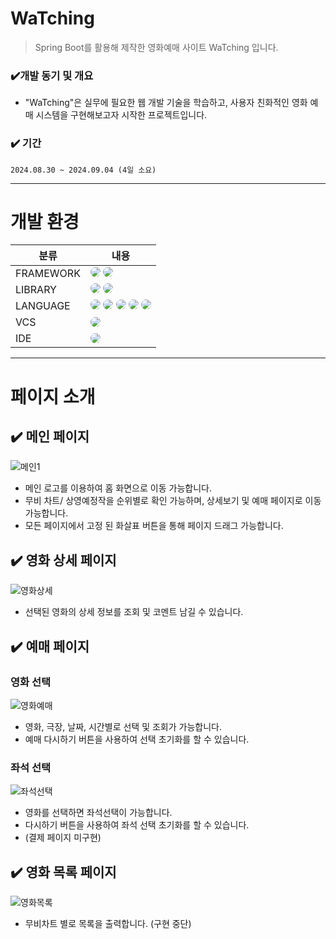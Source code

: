 <!-- Heading -->

# WaTching

> Spring Boot를 활용해 제작한 영화예매 사이트 WaTching 입니다.<br>

### ✔️개발 동기 및 개요
- "WaTching"은 실무에 필요한 웹 개발 기술을 학습하고, 사용자 친화적인 영화 예매 시스템을 구현해보고자 시작한 프로젝트입니다. 


### ✔️ 기간
  `2024.08.30 ~ 2024.09.04 (4일 소요)`

***

# 개발 환경
<table>
  <thead>
    <tr>
      <th style="text-align: center;">분류</th>
      <th style="text-align: center;">내용</th>
    </tr>
  </thead>
  <tbody>
    <tr>
      <td>FRAMEWORK</td>
      <td><img src="https://img.shields.io/badge/spring boot-6DB33F?style=for-the-badge&logo=springboot&logoColor=white" style="border-radius:10px"> <img src="https://img.shields.io/badge/spring security-6DB33F?style=for-the-badge&logo=springsecurity&logoColor=white" style="border-radius:10px"> </td>
    </tr>
    <tr>
      <td>LIBRARY</td>
      <td><img src="https://img.shields.io/badge/gradle-02303A?style=for-the-badge&logo=gradle&logoColor=white" style="border-radius:10px"> <img src="https://img.shields.io/badge/jquery-0769AD?style=for-the-badge&logo=jquery&logoColor=white" style="border-radius:10px"> </td>
    </tr>
     <tr>
      <td>LANGUAGE</td>
      <td><img src="https://img.shields.io/badge/html5-E34F26?style=for-the-badge&logo=html5&logoColor=white" style="border-radius:10px"> <img src="https://img.shields.io/badge/css3-1572B6?style=for-the-badge&logo=css3&logoColor=white" style="border-radius:10px"> <img src="https://img.shields.io/badge/javascript-F7DF1E?style=for-the-badge&logo=javascript&logoColor=black" style="border-radius:10px">  <img src="https://img.shields.io/badge/java-DE8E2f?style=for-the-badge" style="border-radius:10px"> <img src="https://img.shields.io/badge/mysql-4479A1?style=for-the-badge&logo=mysql&logoColor=white" style="border-radius:10px"></td>
    </tr>
     <tr>
      <td>VCS</td>
      <td><img src="https://img.shields.io/badge/github-181717?style=for-the-badge&logo=github&logoColor=white" style="border-radius:10px"></td>
    </tr>
     <tr>
      <td>IDE</td>
      <td><img src="https://img.shields.io/badge/intellij idea-000000?style=for-the-badge&logo=intellijidea&logoColor=white" style="border-radius:10px"> </td>
    </tr>
  </tbody>
</table>


***
# 페이지 소개

## ✔️ 메인 페이지
![메인1](https://github.com/user-attachments/assets/0767f58c-f79d-48fa-b57f-e5c54fac1a4f)
- 메인 로고를 이용하여 홈 화면으로 이동 가능합니다.
- 무비 차트/ 상영예정작을 순위별로 확인 가능하며, 상세보기 및 예매 페이지로 이동 가능합니다. 
- 모든 페이지에서 고정 된 화살표 버튼을 통해 페이지 드래그 가능합니다.


## ✔️ 영화 상세 페이지
![영화상세](https://github.com/user-attachments/assets/364a3474-8647-4bb7-bbb6-ee907051f347)
- 선택된 영화의 상세 정보를 조회 및 코멘트 남길 수 있습니다. 


## ✔️ 예매 페이지
### 영화 선택
![영화예매](https://github.com/user-attachments/assets/e5261477-9dca-4441-8749-12f25b671a6f)
- 영화, 극장, 날짜, 시간별로 선택 및 조회가 가능합니다.
- 예매 다시하기 버튼을 사용하여 선택 초기화를 할 수 있습니다. 

  
### 좌석 선택
![좌석선택](https://github.com/user-attachments/assets/9824ba53-8935-416b-8d4f-5e738f86222f)
- 영화를 선택하면 좌석선택이 가능합니다.
- 다시하기 버튼을 사용하여 좌석 선택 초기화를 할 수 있습니다. 
- (결제 페이지 미구현)


## ✔️ 영화 목록 페이지
![영화목록](https://github.com/user-attachments/assets/538cf217-409b-4738-8700-65772ac4a3c6)
- 무비차트 별로 목록을 출력합니다. (구현 중단)







